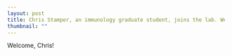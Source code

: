 ```yaml
---
layout: post
title: Chris Stamper, an immunology graduate student, joins the lab. Welcome!
thumbnail: ""
---
```


Welcome, Chris!

